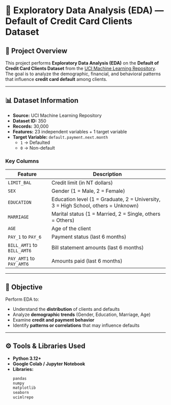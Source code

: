 # 🧾 Exploratory Data Analysis (EDA) — Default of Credit Card Clients Dataset

## 📘 Project Overview
This project performs **Exploratory Data Analysis (EDA)** on the **Default of Credit Card Clients Dataset** from the [UCI Machine Learning Repository](https://archive.ics.uci.edu/).  
The goal is to analyze the demographic, financial, and behavioral patterns that influence **credit card default** among clients.

---

## 📊 Dataset Information
- **Source:** UCI Machine Learning Repository  
- **Dataset ID:** 350  
- **Records:** 30,000  
- **Features:** 23 independent variables + 1 target variable  
- **Target Variable:** `default.payment.next.month`  
  - `1` → Defaulted  
  - `0` → Non-default  

### Key Columns
| Feature | Description |
|----------|--------------|
| `LIMIT_BAL` | Credit limit (in NT dollars) |
| `SEX` | Gender (1 = Male, 2 = Female) |
| `EDUCATION` | Education level (1 = Graduate, 2 = University, 3 = High School, others = Unknown) |
| `MARRIAGE` | Marital status (1 = Married, 2 = Single, others = Others) |
| `AGE` | Age of the client |
| `PAY_1` to `PAY_6` | Payment status (last 6 months) |
| `BILL_AMT1` to `BILL_AMT6` | Bill statement amounts (last 6 months) |
| `PAY_AMT1` to `PAY_AMT6` | Amounts paid (last 6 months) |

---

## 🧠 Objective
Perform EDA to:
- Understand the **distribution** of clients and defaults  
- Analyze **demographic trends** (Gender, Education, Marriage, Age)  
- Examine **credit and payment behavior**  
- Identify **patterns or correlations** that may influence defaults  

---

## ⚙️ Tools & Libraries Used
- **Python 3.12+**
- **Google Colab / Jupyter Notebook**
- **Libraries:**
  ```python
  pandas
  numpy
  matplotlib
  seaborn
  ucimlrepo
